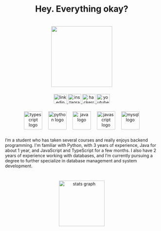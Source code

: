 <h1 align="center">Hey. Everything okay?</h1>

###

<br clear="both">

<div align="center">
  <img height="200" src="https://media.discordapp.net/attachments/1040073605976969267/1404296326333599814/d6a25edf-50c1-43f4-b082-a07753ec70fc.png?ex=689aac5e&is=68995ade&hm=6e119b7737f65103f6650bc6f922885d80e642bbd5a8301ae31a81aaf07f41d4&=&format=webp&quality=lossless&width=567&height=567"  />
</div>

###

<div align="center">
  <a href="https://www.linkedin.com/in/murielito/" target="_blank">
    <img src="https://raw.githubusercontent.com/maurodesouza/profile-readme-generator/master/src/assets/icons/social/linkedin/default.svg" width="43" height="31" alt="linkedin logo"  />
  </a>
  <a href="https://www.instagram.com/muriellito/" target="_blank">
    <img src="https://raw.githubusercontent.com/maurodesouza/profile-readme-generator/master/src/assets/icons/social/instagram/default.svg" width="43" height="31" alt="instagram logo"  />
  </a>
  <a href="https://www.hackerrank.com/profile/murivini3" target="_blank">
    <img src="https://raw.githubusercontent.com/maurodesouza/profile-readme-generator/master/src/assets/icons/social/hackerrank/default.svg" width="43" height="31" alt="hackerrank logo"  />
  </a>
  <a href="https://www.youtube.com/@Muriellito" target="_blank">
    <img src="https://raw.githubusercontent.com/maurodesouza/profile-readme-generator/master/src/assets/icons/social/youtube/default.svg" width="43" height="31" alt="youtube logo"  />
  </a>
</div>

###

<div align="center">
  <img src="https://cdn.jsdelivr.net/gh/devicons/devicon/icons/typescript/typescript-plain.svg" height="60" alt="typescript logo"  />
  <img width="12" />
  <img src="https://cdn.jsdelivr.net/gh/devicons/devicon/icons/python/python-original.svg" height="60" alt="python logo"  />
  <img width="12" />
  <img src="https://cdn.jsdelivr.net/gh/devicons/devicon/icons/java/java-original.svg" height="60" alt="java logo"  />
  <img width="12" />
  <img src="https://cdn.jsdelivr.net/gh/devicons/devicon/icons/javascript/javascript-plain.svg" height="60" alt="javascript logo"  />
  <img width="12" />
  <img src="https://cdn.jsdelivr.net/gh/devicons/devicon/icons/mysql/mysql-original-wordmark.svg" height="60" alt="mysql logo"  />
</div>

###

<p align="left">I’m a student who has taken several courses and really enjoys backend programming. I'm familiar with Python, with 3 years of experience, Java for about 1 year, and JavaScript and TypeScript for a few months. I also have 2 years of experience working with databases, and I’m currently pursuing a degree to further specialize in database management and system development.</p>

###

<br clear="both">

<div align="center">
  <img src="https://github-readme-stats.vercel.app/api?username=murielito17&hide_title=false&hide_rank=false&show_icons=true&include_all_commits=true&count_private=true&disable_animations=true&theme=dark&locale=en&hide_border=true&order=1&custom_title=Stats" height="150" alt="stats graph"  />
</div>

###
